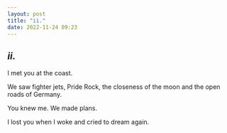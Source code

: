 ```yaml
---
layout: post
title: "ii."
date: 2022-11-24 09:23
---
```

_ii._
-

I met you at the coast.

We saw fighter jets, Pride Rock, the closeness of the moon and the open roads of Germany.

You knew me. We made plans.

I lost you when I woke and cried to dream again.
